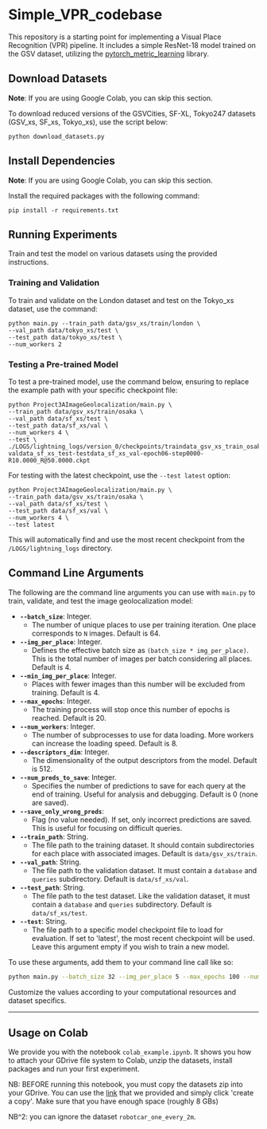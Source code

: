 # Simple_VPR_codebase

This repository is a starting point for implementing a Visual Place Recognition (VPR) pipeline. It includes a simple
ResNet-18 model trained on the GSV dataset, utilizing
the [pytorch_metric_learning](https://kevinmusgrave.github.io/pytorch-metric-learning/) library.

## Download Datasets

**Note**: If you are using Google Colab, you can skip this section.

To download reduced versions of the GSVCities, SF-XL, Tokyo247 datasets (GSV_xs, SF_xs, Tokyo_xs), use the script below:

```shell
python download_datasets.py
```

## Install Dependencies

**Note**: If you are using Google Colab, you can skip this section.

Install the required packages with the following command:

```shell
pip install -r requirements.txt
```

## Running Experiments

Train and test the model on various datasets using the provided instructions.

### Training and Validation

To train and validate on the London dataset and test on the Tokyo_xs dataset, use the command:

```shell
python main.py --train_path data/gsv_xs/train/london \
--val_path data/tokyo_xs/test \
--test_path data/tokyo_xs/test \
--num_workers 2
```

### Testing a Pre-trained Model

To test a pre-trained model, use the command below, ensuring to replace the example path with your specific checkpoint
file:

```shell
python Project3AImageGeolocalization/main.py \
--train_path data/gsv_xs/train/osaka \
--val_path data/sf_xs/test \
--test_path data/sf_xs/val \
--num_workers 4 \
--test \
./LOGS/lightning_logs/version_0/checkpoints/traindata_gsv_xs_train_osaka-valdata_sf_xs_test-testdata_sf_xs_val-epoch06-step0000-R10.0000_R@50.0000.ckpt
```

For testing with the latest checkpoint, use the `--test latest` option:

```shell
python Project3AImageGeolocalization/main.py \
--train_path data/gsv_xs/train/osaka \
--val_path data/sf_xs/test \
--test_path data/sf_xs/val \
--num_workers 4 \
--test latest
```

This will automatically find and use the most recent checkpoint from the `/LOGS/lightning_logs` directory.

## Command Line Arguments

The following are the command line arguments you can use with `main.py` to train, validate, and test the image geolocalization model:

- **`--batch_size`**: Integer.
    - The number of unique places to use per training iteration. One place corresponds to `N` images. Default is 64.
- **`--img_per_place`**: Integer.
    - Defines the effective batch size as `(batch_size * img_per_place)`. This is the total number of images per batch considering all places. Default is 4.
- **`--min_img_per_place`**: Integer.
    - Places with fewer images than this number will be excluded from training. Default is 4.
- **`--max_epochs`**: Integer.
    - The training process will stop once this number of epochs is reached. Default is 20.
- **`--num_workers`**: Integer.
    - The number of subprocesses to use for data loading. More workers can increase the loading speed. Default is 8.
- **`--descriptors_dim`**: Integer.
    - The dimensionality of the output descriptors from the model. Default is 512.
- **`--num_preds_to_save`**: Integer.
    - Specifies the number of predictions to save for each query at the end of training. Useful for analysis and debugging. Default is 0 (none are saved).
- **`--save_only_wrong_preds`**:
    - Flag (no value needed). If set, only incorrect predictions are saved. This is useful for focusing on difficult queries.
- **`--train_path`**: String.
    - The file path to the training dataset. It should contain subdirectories for each place with associated images. Default is `data/gsv_xs/train`.
- **`--val_path`**: String.
    - The file path to the validation dataset. It must contain a `database` and `queries` subdirectory. Default is `data/sf_xs/val`.
- **`--test_path`**: String.
    - The file path to the test dataset. Like the validation dataset, it must contain a `database` and `queries` subdirectory. Default is `data/sf_xs/test`.
- **`--test`**: String.
    - The file path to a specific model checkpoint file to load for evaluation. If set to 'latest', the most recent checkpoint will be used. Leave this argument empty if you wish to train a new model.

To use these arguments, add them to your command line call like so:

```bash
python main.py --batch_size 32 --img_per_place 5 --max_epochs 100 --num_workers 4 --descriptors_dim 256
```

Customize the values according to your computational resources and dataset specifics.

---

## Usage on Colab

We provide you with the notebook `colab_example.ipynb`.
It shows you how to attach your GDrive file system to Colab, unzip the datasets, install packages and run your first experiment.

NB: BEFORE running this notebook, you must copy the datasets zip into your GDrive. You can use the [link](https://drive.google.com/drive/folders/1Ucy9JONT26EjDAjIJFhuL9qeLxgSZKmf?usp=sharing) that we provided and simply click 'create a copy'. Make sure that you have enough space (roughly 8 GBs)

NB^2: you can ignore the dataset `robotcar_one_every_2m`.